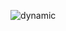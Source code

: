 ![dynamic](https://user-images.githubusercontent.com/49762196/57386272-a7dea280-71d1-11e9-8185-d7746d5ca770.png)
